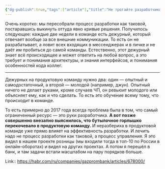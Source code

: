 ```yaml
---
{"dg-publish":true,"tags":["article"],"title":"Не трогайте разработчиков. Отстаньте. Просто не беспокойте","date":"2023-05-29T08:50:31+04:00","modified_at":"2023-05-29T08:55:53+04:00","alias":"Не трогайте разработчиков. Отстаньте. Просто не беспокойте","dg-path":"/articles/202305290850.md","permalink":"/articles/202305290850/","dgPassFrontmatter":true}
---
```



 Очень коротко: мы пересобрали процесс разработки как таковой, постаравшись выкинуть оттуда явно кривые решения. Получилось следующее: каждые две недели в команде есть дежурный, который отвечает вообще за все внешние коммуникации. То есть он не разрабатывает, а ловит всех входящих в мессенджерах и в личке и не даёт им пробиться до самой команды. Естественно, этот дежурный знает всё происходящее и может ответить на любой вопрос, а это требует и понимания архитектуры, и знания интерфейсов, и понимания особенностей кода коллег.

---

 Дежурных на продуктовую команду нужно два: один — опытный и самодостаточный, а второй — молодой (например, джун). Опытный ничего не делает руками, кроме случаев ЧП, он ревьюит молодого или объясняет ему, как и что сделать. То есть это обучение всему тому, что происходит в команде.

То есть примерно до 2017 года всегда проблема была в том, что самый ограниченный ресурс — это руки разработчика. **А вот позже совершенно внезапно выяснилось, что бутылочное горлышко перекочевало в продуктовую команду.** И неразбериха в продуктовой команде уже прямо влияет на эффективность разработки. И лечить надо не процесс разработки как таковой, а процесс управления. Я это видел в нашем проекте розницы (мы входили тогда в топ-10 по России в онлайн-оборотах) и видел на других проектах. А потом я перешёл в банк, и там задачи встали масштабом на пару порядков больше.

Link:: https://habr.com/ru/companies/gazprombank/articles/678000/
